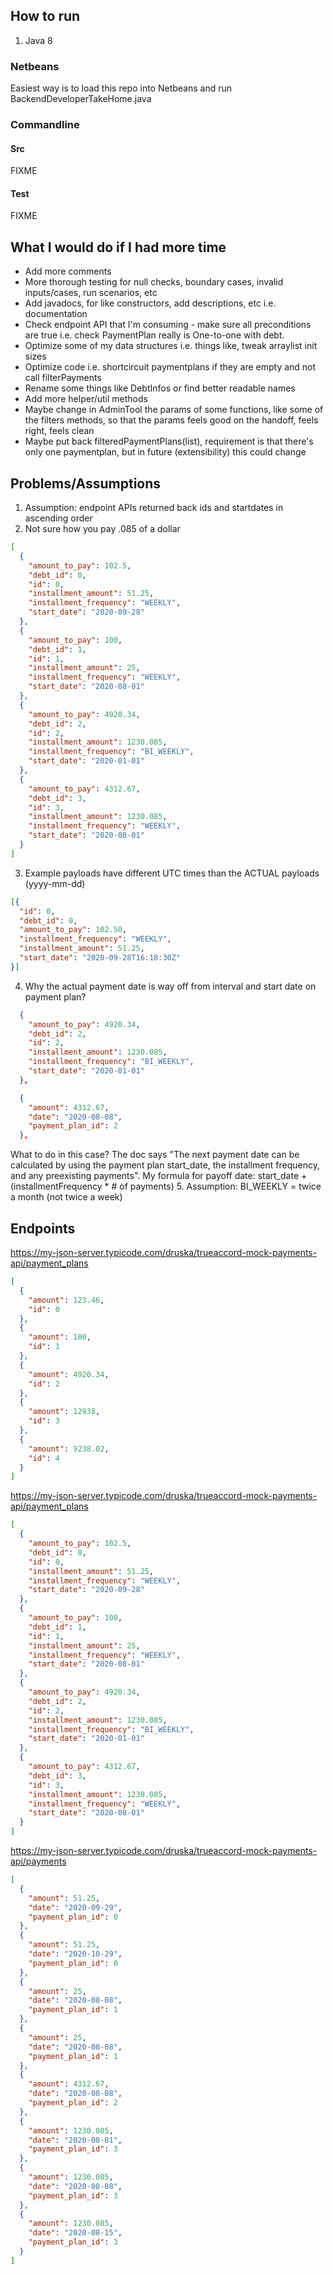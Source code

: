 ## How to run

1. Java 8

### Netbeans
Easiest way is to load this repo into Netbeans and run BackendDeveloperTakeHome.java

### Commandline
#### Src
FIXME
#### Test
FIXME

## What I would do if I had more time

- Add more comments
- More thorough testing for null checks, boundary cases, invalid inputs/cases, run scenarios, etc
- Add javadocs, for like constructors, add descriptions, etc i.e. documentation
- Check endpoint API that I'm consuming - make sure all preconditions are true
    i.e. check PaymentPlan really is One-to-one with debt. 
- Optimize some of my data structures
    i.e. things like, tweak arraylist init sizes
- Optimize code
    i.e. shortcircuit paymentplans if they are empty and not call filterPayments
- Rename some things like DebtInfos or find better readable names
- Add more helper/util methods
- Maybe change in AdminTool the params of some functions, like some of the filters methods, so that the params feels good on the handoff, feels right, feels clean
- Maybe put back filteredPaymentPlans(list), requirement is that there's only one paymentplan, but in future (extensibility) this could change

## Problems/Assumptions

1. Assumption: endpoint APIs returned back ids and startdates in ascending order
2. Not sure how you pay .085 of a dollar
```json
[
  {
    "amount_to_pay": 102.5,
    "debt_id": 0,
    "id": 0,
    "installment_amount": 51.25,
    "installment_frequency": "WEEKLY",
    "start_date": "2020-09-28"
  },
  {
    "amount_to_pay": 100,
    "debt_id": 1,
    "id": 1,
    "installment_amount": 25,
    "installment_frequency": "WEEKLY",
    "start_date": "2020-08-01"
  },
  {
    "amount_to_pay": 4920.34,
    "debt_id": 2,
    "id": 2,
    "installment_amount": 1230.085,
    "installment_frequency": "BI_WEEKLY",
    "start_date": "2020-01-01"
  },
  {
    "amount_to_pay": 4312.67,
    "debt_id": 3,
    "id": 3,
    "installment_amount": 1230.085,
    "installment_frequency": "WEEKLY",
    "start_date": "2020-08-01"
  }
]
```
3. Example payloads have different UTC times than the ACTUAL payloads (yyyy-mm-dd)
```json
[{
  "id": 0,
  "debt_id": 0,
  "amount_to_pay": 102.50,
  "installment_frequency": "WEEKLY",
  "installment_amount": 51.25,
  "start_date": "2020-09-28T16:18:30Z"
}]
```
4. Why the actual payment date is way off from interval and start date on payment plan?
``` json
  {
    "amount_to_pay": 4920.34,
    "debt_id": 2,
    "id": 2,
    "installment_amount": 1230.085,
    "installment_frequency": "BI_WEEKLY",
    "start_date": "2020-01-01"
  },
```
```json
  {
    "amount": 4312.67,
    "date": "2020-08-08",
    "payment_plan_id": 2
  },
```
What to do in this case?
    The doc says "The next payment date can be calculated by using the payment plan start_date, the installment frequency, and any preexisting payments".
    My formula for payoff date: start_date + (installmentFrequency * # of payments)
5. Assumption: BI_WEEKLY = twice a month (not twice a week)

## Endpoints
https://my-json-server.typicode.com/druska/trueaccord-mock-payments-api/payment_plans
```json
[
  {
    "amount": 123.46,
    "id": 0
  },
  {
    "amount": 100,
    "id": 1
  },
  {
    "amount": 4920.34,
    "id": 2
  },
  {
    "amount": 12938,
    "id": 3
  },
  {
    "amount": 9238.02,
    "id": 4
  }
]
```
https://my-json-server.typicode.com/druska/trueaccord-mock-payments-api/payment_plans
```json
[
  {
    "amount_to_pay": 102.5,
    "debt_id": 0,
    "id": 0,
    "installment_amount": 51.25,
    "installment_frequency": "WEEKLY",
    "start_date": "2020-09-28"
  },
  {
    "amount_to_pay": 100,
    "debt_id": 1,
    "id": 1,
    "installment_amount": 25,
    "installment_frequency": "WEEKLY",
    "start_date": "2020-08-01"
  },
  {
    "amount_to_pay": 4920.34,
    "debt_id": 2,
    "id": 2,
    "installment_amount": 1230.085,
    "installment_frequency": "BI_WEEKLY",
    "start_date": "2020-01-01"
  },
  {
    "amount_to_pay": 4312.67,
    "debt_id": 3,
    "id": 3,
    "installment_amount": 1230.085,
    "installment_frequency": "WEEKLY",
    "start_date": "2020-08-01"
  }
]
```
https://my-json-server.typicode.com/druska/trueaccord-mock-payments-api/payments
```json
[
  {
    "amount": 51.25,
    "date": "2020-09-29",
    "payment_plan_id": 0
  },
  {
    "amount": 51.25,
    "date": "2020-10-29",
    "payment_plan_id": 0
  },
  {
    "amount": 25,
    "date": "2020-08-08",
    "payment_plan_id": 1
  },
  {
    "amount": 25,
    "date": "2020-08-08",
    "payment_plan_id": 1
  },
  {
    "amount": 4312.67,
    "date": "2020-08-08",
    "payment_plan_id": 2
  },
  {
    "amount": 1230.085,
    "date": "2020-08-01",
    "payment_plan_id": 3
  },
  {
    "amount": 1230.085,
    "date": "2020-08-08",
    "payment_plan_id": 3
  },
  {
    "amount": 1230.085,
    "date": "2020-08-15",
    "payment_plan_id": 3
  }
]
```